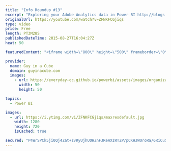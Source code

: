 ```yaml
---
title: "Info Roundup #13"
excerpt: "Exploring your Adobe Analytics data in Power BI http://blogs.msdn.com/b/powerbi/archive/2015/08/25/exploring-your-adobe-analytics-data-in-power-bi.aspx  Announcing the Power BI Desktop August Update http://blogs.msdn.com/b/powerbi/archive/2015/08/20/announcing-the-power-bi-desktop-august-update.aspx"
originalUrl: https://youtube.com/watch?v=ZFNKFCGjiqs
type: video
price: Free
length: PT3M28S
publishedDateTime: 2015-08-27T16:04:27Z
heat: 50

featuredContent: "<iframe width=\"800\" height=\"500\" frameborder=\"0\" src=\"https://www.youtube.com/embed/ZFNKFCGjiqs\" allow=\"accelerometer; autoplay; encrypted-media; gyroscope; picture-in-picture\" allowfullscreen></iframe>"

provider:
  name: Guy in a Cube
  domain: guyinacube.com
  images:
    - url: https://everyday-cc.github.io/powerbi/assets/images/organizations/guyinacube.com-50x50.jpg
      width: 50
      height: 50

topics:
  - Power BI

images:
  - url: https://i.ytimg.com/vi/ZFNKFCGjiqs/maxresdefault.jpg
    width: 1280
    height: 720
    isCached: true

secured: "P4WrSPCk5ji0Qj4Zat+zvRyUjhUOHZnFJReAXzRTZP/pCKHJWOroRa/6RiCu5FZzjB1nImebDCWEqDqfUT8BnRU6tefMyeSMVqabFpzrCjgaEk8u5Mm9EnPVUybB5/TeQSbj71hz2Me58/b92cpnrHvCN2ytrJ9s1MlXy7S5JIQyw2/K6DCC4uEBLMK1psHquy8xoF9mhDnm84oWJ7Zd/RyfhukM1ckGoSk1VamRpOUSWXzBkAIaKHuzJaXxIHWd4MhTmIeruxgR3urEPiCIj1gO5S81nB10PIuFjHTmX2100PoAPEXNu7L1LVUI8pRwvcz+ezyj0bEGTsOY+xKm2JIf4lDqUbg5pWW5nsvXZ2OYjSzRiYUFH2599t1ncOqGPH37M5RuR5yZ6+Jbq4zdXmOQX6SHsrzyjWaQWza5uTs=;FeKNb66emei5PFKSdTsaYg=="
---
```


